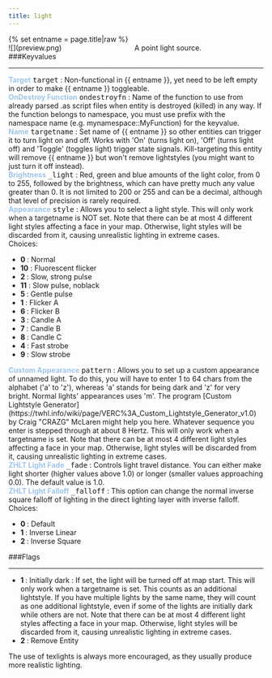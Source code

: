 ```yaml
---
title: light
---
```

<div>{% set entname = page.title|raw %}</div>
<div class="container previewimg">
<div class="columns">
<div class="imagepadding column col-auto" markdown="1">![](preview.png)</div>
<div class="column entityentry" markdown="1">A point light source.</div>
</div>
</div>
###Keyvalues
<hr>
<div class="entityentry" markdown="1">
<span style="color:#9fc5e8;"><b>Target</b></span> <kbd  class="tooltip" data-tooltip="target_destination">target</kbd> :
Non-functional in {{ entname }}, yet need to be left empty in order to make {{ entname }} toggleable.
</div>
<div class="entityentry" markdown="1">
<span style="color:#9fc5e8;"><b>OnDestroy Function</b></span> <kbd  class="tooltip" data-tooltip="string">ondestroyfn</kbd> :
Name of the function to use from already parsed .as script files when entity is destroyed (killed) in any way. If the function belongs to namespace, you must use prefix with the namespace name (e.g. mynamespace::MyFunction) for the keyvalue.
</div>
<div class="entityentry" markdown="1">
<span style="color:#9fc5e8;"><b>Name</b></span> <kbd  class="tooltip" data-tooltip="target_source">targetname</kbd> :
Set name of {{ entname }} so other entities can trigger it to turn light on and off. Works with 'On' (turns light on), 'Off' (turns light off) and 'Toggle' (toggles light) trigger state signals. Kill-targeting this entity will remove {{ entname }} but won't remove lightstyles (you might want to just turn it off instead).
</div>
<div class="entityentry" markdown="1">
<span style="color:#9fc5e8;"><b>Brightness</b></span> <kbd  class="tooltip" data-tooltip="color255">_light</kbd> :
Red, green and blue amounts of the light color, from 0 to 255, followed by the brightness, which can have pretty much any value greater than 0. It is not limited to 200 or 255 and can be a decimal, although that level of precision is rarely required.
</div>
<div class="entityentry" markdown="1">
<span style="color:#9fc5e8;"><b>Appearance</b></span> <kbd  class="tooltip" data-tooltip="Choices">style</kbd> :
Allows you to select a light style. This will only work when a targetname is NOT set. Note that there can be at most 4 different light styles affecting a face in your map. Otherwise, light styles will be discarded from it, causing unrealistic lighting in extreme cases.
<div class="accordion">
<input type="checkbox" id="accordion-1" name="accordion-checkbox" hidden>
<label class="accordion-header" for="accordion-1">
<i class="icon icon-arrow-right mr-1"></i>
Choices:
</label>
<div class="accordion-body">
<ul>
<li><b>0 </b> : Normal</li>
<li><b>10</b> : Fluorescent flicker</li>
<li><b>2 </b> : Slow, strong pulse</li>
<li><b>11</b> : Slow pulse, noblack</li>
<li><b>5 </b> : Gentle pulse</li>
<li><b>1 </b> : Flicker A</li>
<li><b>6 </b> : Flicker B</li>
<li><b>3 </b> : Candle A</li>
<li><b>7 </b> : Candle B</li>
<li><b>8 </b> : Candle C</li>
<li><b>4 </b> : Fast strobe</li>
<li><b>9 </b> : Slow strobe</li>
</ul>
</div>
</div>
</div>
<div class="entityentry" markdown="1">
<span style="color:#9fc5e8;"><b>Custom Appearance</b></span> <kbd  class="tooltip" data-tooltip="string">pattern</kbd> :
Allows you to set up a custom appearance of unnamed light. To do this, you will have to enter 1 to 64 chars from the alphabet ('a' to 'z'), whereas 'a' stands for being dark and 'z' for very bright. Normal lights' appearances uses 'm'. The program [Custom Lightstyle Generator](https://twhl.info/wiki/page/VERC%3A_Custom_Lightstyle_Generator_v1.0) by Craig "CRAZG" McLaren might help you here. Whatever sequence you enter is stepped through at about 8 Hertz. This will only work when a targetname is set. Note that there can be at most 4 different light styles affecting a face in your map. Otherwise, light styles will be discarded from it, causing unrealistic lighting in extreme cases.
</div>
<div class="entityentry" markdown="1">
<span style="color:#9fc5e8;"><b>ZHLT Light Fade</b></span> <kbd  class="tooltip" data-tooltip="string">_fade</kbd> :
Controls light travel distance. You can either make light shorter (higher values above 1.0) or longer (smaller values approaching 0.0). The default value is 1.0.
</div>
<div class="entityentry" markdown="1">
<span style="color:#9fc5e8;"><b>ZHLT Light Falloff</b></span> <kbd  class="tooltip" data-tooltip="choices">_falloff</kbd> :
This option can change the normal inverse square falloff of lighting in the direct lighting layer with inverse falloff.
<div class="accordion">
<input type="checkbox" id="accordion-2" name="accordion-checkbox" hidden>
<label class="accordion-header" for="accordion-2">
<i class="icon icon-arrow-right mr-1"></i>
Choices:
</label>
<div class="accordion-body">
<ul>
<li><b>0 </b> : Default</li>
<li><b>1 </b> : Inverse Linear</li>
<li><b>2 </b> : Inverse Square</li>
</ul>
</div>
</div>
</div>
###Flags
<hr>
<div class="entityflags">
<ul>
<li class="imagepadding" markdown="1"><b>1 </b> : Initially dark : If set, the light will be turned off at map start. This will only work when a targetname is set. This counts as an additional lightstyle. If you have multiple lights by the same name, they will count as one additional lightstyle, even if some of the lights are initially dark while others are not. Note that there can be at most 4 different light styles affecting a face in your map. Otherwise, light styles will be discarded from it, causing unrealistic lighting in extreme cases.</li>
<li class="imagepadding" markdown="1"><b>2 </b> : Remove Entity</li>
</ul>
</div>
<div class="notices blue">The use of texlights is always more encouraged, as they usually produce more realistic lighting.</div>
